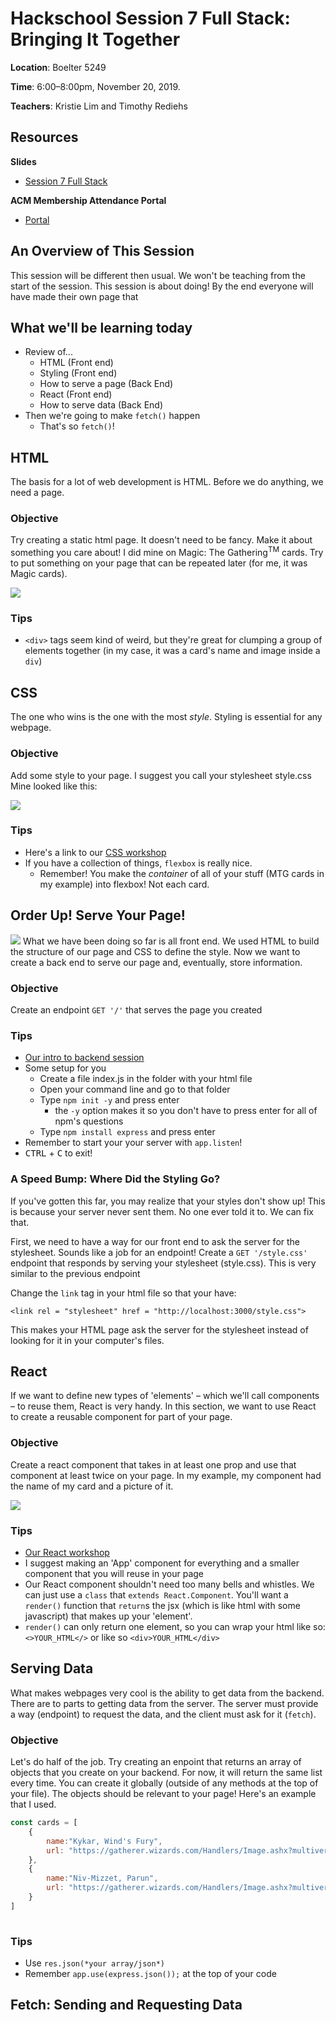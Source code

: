 # Hackschool Session 7 Full Stack: Bringing It Together
**Location**: Boelter 5249

**Time**: 6:00–8:00pm, November 20, 2019.

**Teachers**: Kristie Lim and Timothy Rediehs

## Resources

**Slides**
* [Session 7 Full Stack](https://tinyurl.com/hackschool19-w8)

**ACM Membership Attendance Portal**
* [Portal](https://members.uclaacm.com/login)

## An Overview of This Session
This session will be different then usual.  We won't be teaching from the start of the session. This session is about doing! By the end everyone will have made their own page that 

## What we'll be learning today

* Review of...
  * HTML (Front end)
  * Styling (Front end)
  * How to serve a page (Back End)
  * React (Front end)
  * How to serve data (Back End)
* Then we're going to make `fetch()` happen
  * That's so `fetch()`!

## HTML
The basis for a lot of web development is HTML. Before we do anything, we need a page.
### Objective
Try creating a static html page.  It doesn't need to be fancy.  Make it about something you care about!  I did mine on Magic: The Gathering<sup>TM</sup> cards.  Try to put something on your page that can be repeated later (for me, it was Magic cards).

<img src="./assets/basic_html_page.png"/>

### Tips
* `<div>` tags seem kind of weird, but they're great for clumping a group of elements together (in my case, it was a card's name and image inside a `div`)

## CSS
The one who wins is the one with the most *style*.  Styling is essential for any webpage.

### Objective
Add some style to your page. I suggest you call your stylesheet style.css  Mine looked like this:

<img src="assets/html_page_styled.png"/>

### Tips
* Here's a link to our [CSS workshop](https://github.com/uclaacm/hackschool-f19/tree/master/session-4-css-layout)
* If you have a collection of things, `flexbox` is really nice.
  * Remember!  You make the *container* of all of your stuff (MTG cards in my example) into flexbox! Not each card.

## Order Up! Serve Your Page!
<img src="assets/front_vs_back.png"/>
What we have been doing so far is all front end. We used HTML to build the structure of our page and CSS to define the style. Now we want to create a back end to serve our page and, eventually, store information.

### Objective
Create an endpoint `GET '/'` that serves the page you created

### Tips
* [Our intro to backend session](https://github.com/uclaacm/hackschool-f19/tree/master/session-2-intro-to-backend)
* Some setup for you
  * Create a file index.js in the folder with your html file
  * Open your command line and go to that folder
  * Type `npm init -y` and press enter
    * the `-y` option makes it so you don't have to press enter for all of npm's questions
  * Type `npm install express` and press enter
* Remember to start your your server with `app.listen`!
* <kbd>CTRL</kbd> + <kbd>C</kbd> to exit!

### A Speed Bump: Where Did the Styling Go?
If you've gotten this far, you may realize that your styles don't show up! This is because your server never sent them. No one ever told it to. We can fix that.

First, we need to have a way for our front end to ask the server for the stylesheet.  Sounds like a job for an endpoint! Create a `GET '/style.css'` endpoint that responds by serving your stylesheet (style.css). This is very similar to the previous endpoint

Change the `link` tag in your html file so that your have:
```
<link rel = "stylesheet" href = "http://localhost:3000/style.css">
```
This makes your HTML page ask the server for the stylesheet instead of looking for it in your computer's files.

## React
If we want to define new types of 'elements' – which we'll call components – to reuse them, React is very handy.  In this section, we want to use React to create a reusable component for part of your page.
### Objective
Create a react component that takes in at least one prop and use that component at least twice on your page.  In my example, my component had the name of my card and a picture of it.

<img src="assets/react_page.png">

### Tips
* [Our React workshop]()
* I suggest making an 'App' component for everything and a smaller component that you will reuse in your page
* Our React component shouldn't need too many bells and whistles.  We can just use a `class` that `extends React.Component`.  You'll want a `render()` function that `return`s the jsx (which is like html with some javascript) that makes up your 'element'.  
* `render()` can only return one element, so you can wrap your html like so: `<>YOUR_HTML</>` or like so `<div>YOUR_HTML</div>`

## Serving Data
What makes webpages very cool is the ability to get data from the backend. There are to parts to getting data from the server.  The server must provide a way (endpoint) to request the data, and the client must ask for it (`fetch`).

### Objective
Let's do half of the job. Try creating an enpoint that returns an array of objects that you create on your backend.  For now, it will return the same list every time.  You can create it globally (outside of any methods at the top of your file).  The objects should be relevant to your page!  Here's an example that I used.
```js
const cards = [
    {
        name:"Kykar, Wind's Fury", 
        url: "https://gatherer.wizards.com/Handlers/Image.ashx?multiverseid=466966&type=card"
    },
    {
        name:"Niv-Mizzet, Parun", 
        url: "https://gatherer.wizards.com/Handlers/Image.ashx?multiverseid=452942&type=card"
    }
]
    
```

### Tips
* Use `res.json(*your array/json*)`
* Remember `app.use(express.json());` at the top of your code

## Fetch: Sending and Requesting Data
